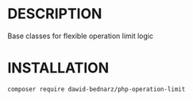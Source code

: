 # DESCRIPTION
Base classes for flexible operation limit logic
# INSTALLATION
``
composer require dawid-bednarz/php-operation-limit
``
